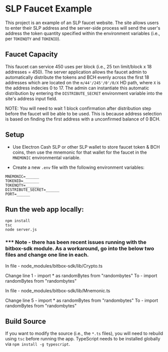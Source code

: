 # SLP Faucet Example

This project is an example of an SLP faucet website.  The site allows users to enter their SLP address and the server-side process will send the user's address the token quantity specified within the environment variables (i.e., per `TOKENQTY` and `TOKENID`).  

## Faucet Capacity

This faucet can service 450 uses per block (i.e., 25 txn limit/block x 18 addresses = 450).  The server application allows the faucet admin to automatically distribute the tokens and BCH evenly across the first 18 addresses which are located on the `m/44'/245'/0'/0/X` HD path, where `X` is the address indecies 0 to 17.  The admin can instantiate this automatic distribution by entering the `DISTRIBUTE_SECRET` environment variable into the site's address input field.

NOTE: You will need to wait 1 block confirmation after distribution step before the faucet will be able to be used.  This is because address selection is based on finding the first address with a unconfirmed balance of 0 BCH.

## Setup

* Use Electron Cash SLP or other SLP wallet to store faucet token & BCH coins, then use the mnemonic for that wallet for the faucet in the `MNEMONIC` environmental variable.

* Create a new `.env` file with the following environment variables:
```
MNEMONIC=______
TOKENID=_______
TOKENQTY=______
DISTRIBUTE_SECRET=______
PORT=______
```

## Run the web app locally:

```
npm install
tsc
node server.js
```

### *** Note - there has been recent issues running with the bitbox-sdk module. As a workaround, go into the below two files and change one line in each.

In file - 
node_modules/bitbox-sdk/lib/Crypto.ts

Change line 1 - 
import * as randomBytes from "randombytes" 
To - 
import randomBytes from "randombytes"

In file - 
node_modules/bitbox-sdk/lib/Mnemonic.ts

Change line 5 - 
import * as randomBytes from "randombytes"
To -
import randomBytes from "randombytes"


## Build Source

If you want to modify the source (i.e., the `*.ts` files), you will need to rebuild using `tsc` before running the app.  TypeScript needs to be installed globally via `npm install -g typescript`.
